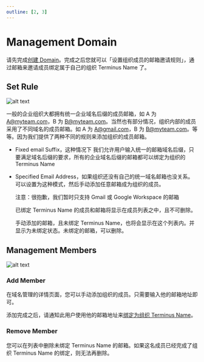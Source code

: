 ```yaml
---
outline: [2, 3]
---
```


# Management Domain

请先完成[创建 Domain](../../space/domain/host-domain.md)。完成之后您就可以「设置组织成员的邮箱邀请规则」，通过邮箱来邀请成员绑定属于自己的组织 Terminus Name 了。

## Set Rule

![alt text](/images/how-to/space/set_rule.jpg)

一般的企业组织大都拥有统一企业域名后缀的成员邮箱，如 A 为 A@myteam.com，B 为 B@myteam.com。当然也有部分情况，组织内部的成员采用了不同域名的成员邮箱。如 A 为 A@gmail.com，B 为 B@myteam.com。等等。因为我们提供了两种不同的规则来添加组织的成员邮箱。

- Fixed email Suffix，这种情况下 我们允许用户输入统一的邮箱域名后缀，只要满足域名后缀的要求，所有的企业域名后缀的邮箱都可以绑定为组织的 Terminus Name

- Specified Email Address，如果组织还没有自己的统一域名邮箱也没关系。可以设置为这种模式，然后手动添加任意邮箱成为组织的成员。

  注意：很抱歉，我们暂时只支持 Gmail 或 Google Workspace 的邮箱

  已绑定 Terminus Name 的成员和邮箱将显示在成员列表之中，且不可删除。

  手动添加的邮箱，且未绑定 Terminus Name，也将会显示在这个列表内。并显示为未绑定状态。未绑定的邮箱，可以删除。

## Management Members

![alt text](/images/how-to/space/management_members.jpg)

### Add Member

在域名管理的详情页面，您可以手动添加组织的成员。只需要输入他的邮箱地址即可。

添加完成之后，请通知此用户使用他的邮箱地址来[绑定为组织 Terminus Name](../../termipass/account/index.md#organization-terminus-name)。

### Remove Member

您可以在列表中删除未绑定 Terminus Name 的邮箱。如果这名成员已经完成了组织 Terminus Name 的绑定，则无法再删除。
